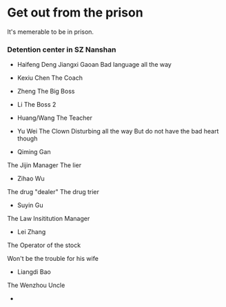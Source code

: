 # Get out from the prison

It's memerable to be in prison.





### Detention center in SZ Nanshan

- Haifeng Deng
Jiangxi Gaoan
Bad language all the way

- Kexiu Chen
The Coach

- Zheng
The Big Boss

- Li 
The Boss 2

- Huang/Wang
The Teacher

- Yu Wei
The Clown
Disturbing all the way
But do not have the bad heart though

- Qiming Gan

The Jijin Manager
The lier

- Zihao Wu

The drug "dealer"
The drug trier

- Suyin Gu

The Law Insititution Manager

- Lei Zhang

The Operator of the stock

Won't be the trouble for his wife

- Liangdi Bao

The Wenzhou Uncle

- 